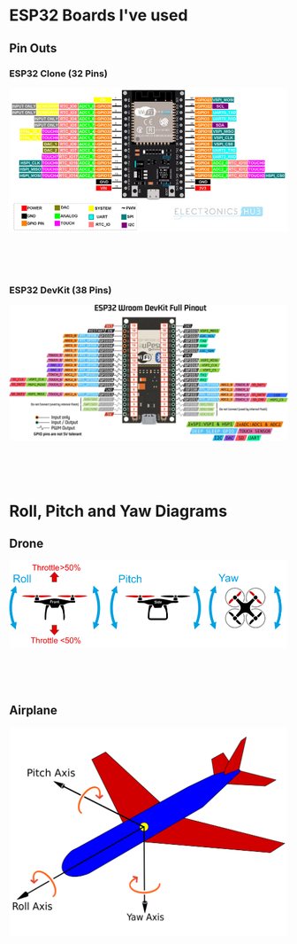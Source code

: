 # ESP32 Boards I've used
## Pin Outs

### ESP32 Clone (32 Pins)
![ESP32 Clone](https://github.com/traceyflanders/ESP32ByExample/blob/main/My%20Sketches/Clone%20ESP32%20Pinout.jpg)
<br><br><br><br><br>

### ESP32 DevKit (38 Pins)
![ESP32 DevKit 38 Pin](https://github.com/traceyflanders/ESP32ByExample/blob/main/My%20Sketches/DevKit%20ESP32%20Pinout.jpg)
<br><br><br><br><br>

# Roll, Pitch and Yaw Diagrams
## Drone
![Drone](https://github.com/traceyflanders/ESP32ByExample/blob/main/My%20Sketches/Roll_Pitch_Yaw_Drone_Diagram.png)
<br><br><br><br><br>

## Airplane
![Airplane](https://github.com/traceyflanders/ESP32ByExample/blob/main/My%20Sketches/Roll_Pitch_Yaw_Plane_Diagram.svg)
<br><br><br><br><br>
